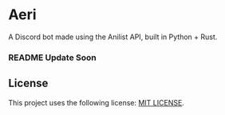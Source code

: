 # Aeri
A Discord bot made using the Anilist API, built in Python + Rust.

### README Update Soon

## License
This project uses the following license: [MIT LICENSE](https://github.com/devtomos/aeri-api/blob/main/LICENSE.md).